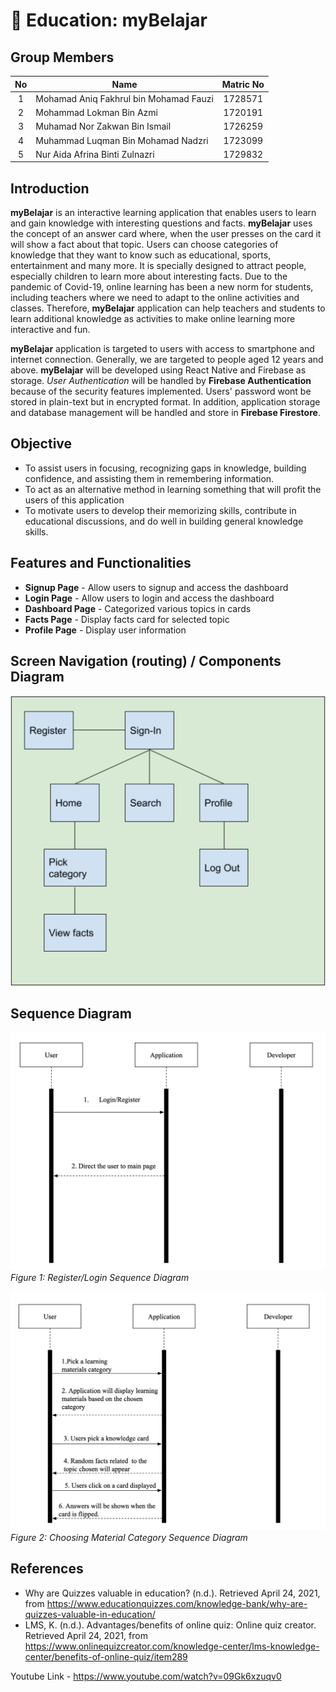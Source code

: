 # :book: Education: myBelajar

## Group Members
No | Name | Matric No
:---: | --- | :---:
1 | Mohamad Aniq Fakhrul bin Mohamad Fauzi | 1728571
2 | Mohammad Lokman Bin Azmi | 1720191
3 | Muhamad Nor Zakwan Bin Ismail | 1726259
4 | Muhammad Luqman Bin Mohamad Nadzri | 1723099
5 | Nur Aida Afrina Binti Zulnazri | 1729832

## Introduction 
**myBelajar** is an interactive learning application that enables users to learn and gain knowledge with interesting questions and facts. **myBelajar** uses the concept of an answer card where, when the user presses on the card it will show a fact about that topic. Users can choose categories of knowledge that they want to know such as educational, sports, entertainment and many more. It is specially designed to attract people, especially children to learn more about interesting facts. Due to the pandemic of Covid-19, online learning has been a new norm for students, including teachers where we need to adapt to the online activities and classes. Therefore, **myBelajar** application can help teachers and students to learn additional knowledge as activities to make online learning more interactive and fun.

**myBelajar** application is targeted to users with access to smartphone and internet connection. Generally, we are targeted to people aged 12 years and above. **myBelajar** will be developed using React Native and Firebase as storage. _User Authentication_ will be handled by **Firebase Authentication** because of the security features implemented. Users' password wont be stored in plain-text but in encrypted format. In addition, application storage and database management will be handled and store in **Firebase Firestore**. 

## Objective
* To assist users in focusing, recognizing gaps in knowledge, building confidence, and assisting them in remembering information.
* To act as an alternative method in learning something that will profit the users of this application
* To motivate users to develop their memorizing skills, contribute in educational discussions, and do well in building general knowledge skills.

## Features and Functionalities
* **Signup Page** - Allow users to signup and access the dashboard
* **Login Page** - Allow users to login and access the dashboard
* **Dashboard Page** - Categorized various topics in cards
* **Facts Page** - Display facts card for selected topic
* **Profile Page** - Display user information

## Screen Navigation (routing) / Components Diagram
![routing\_diagram](images/routing_diagram.png)

## Sequence Diagram
![sequence1\_diagram](images/seq1.png "Figure 1: Register/Login Sequence Diagram")
_Figure 1: Register/Login Sequence Diagram_

![sequence2\_diagram](images/seq3.png "Figure 1: Choosing Material Category Sequence Diagram")
_Figure 2: Choosing Material Category Sequence Diagram_

## References
* Why are Quizzes valuable in education? (n.d.). Retrieved April 24, 2021, from https://www.educationquizzes.com/knowledge-bank/why-are-quizzes-valuable-in-education/
* LMS, K. (n.d.). Advantages/benefits of online quiz: Online quiz creator. Retrieved April 24, 2021, from https://www.onlinequizcreator.com/knowledge-center/lms-knowledge-center/benefits-of-online-quiz/item289

Youtube Link - https://www.youtube.com/watch?v=09Gk6xzuqv0
